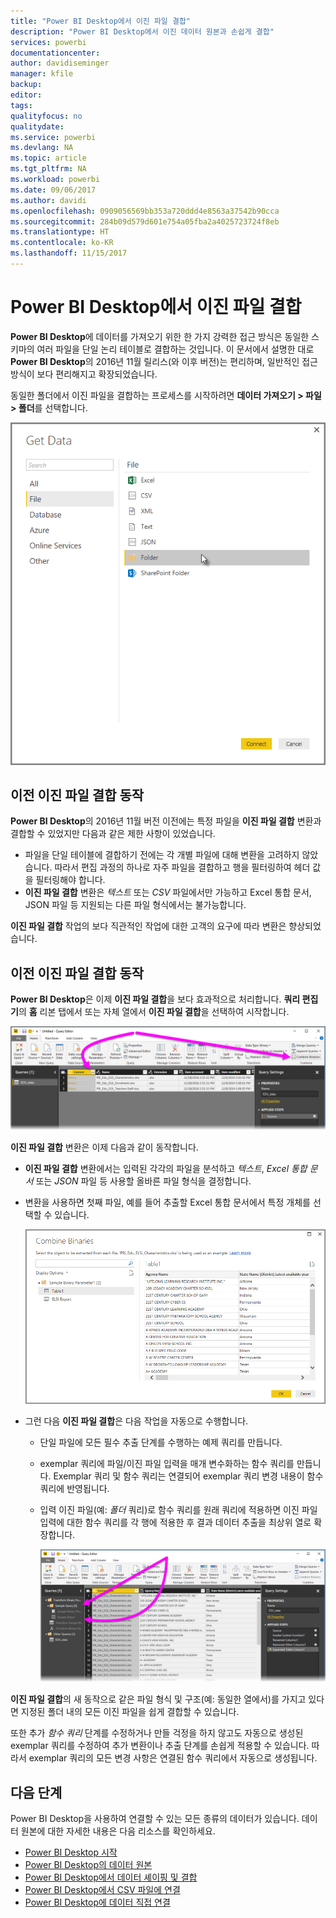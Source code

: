 ```yaml
---
title: "Power BI Desktop에서 이진 파일 결합"
description: "Power BI Desktop에서 이진 데이터 원본과 손쉽게 결합"
services: powerbi
documentationcenter: 
author: davidiseminger
manager: kfile
backup: 
editor: 
tags: 
qualityfocus: no
qualitydate: 
ms.service: powerbi
ms.devlang: NA
ms.topic: article
ms.tgt_pltfrm: NA
ms.workload: powerbi
ms.date: 09/06/2017
ms.author: davidi
ms.openlocfilehash: 0909056569bb353a720ddd4e8563a37542b90cca
ms.sourcegitcommit: 284b09d579d601e754a05fba2a4025723724f8eb
ms.translationtype: HT
ms.contentlocale: ko-KR
ms.lasthandoff: 11/15/2017
---
```

# <a name="combine-binaries-in-power-bi-desktop"></a>Power BI Desktop에서 이진 파일 결합
**Power BI Desktop**에 데이터를 가져오기 위한 한 가지 강력한 접근 방식은 동일한 스키마의 여러 파일을 단일 논리 테이블로 결합하는 것입니다. 이 문서에서 설명한 대로 **Power BI Desktop**의 2016년 11월 릴리스(와 이후 버전)는 편리하며, 일반적인 접근 방식이 보다 편리해지고 확장되었습니다.

동일한 폴더에서 이진 파일을 결합하는 프로세스를 시작하려면 **데이터 가져오기 > 파일 > 폴더**를 선택합니다.

![](media/desktop-combine-binaries/combine-binaries_1.png)

## <a name="previous-combine-binaries-behavior"></a>이전 이진 파일 결합 동작
**Power BI Desktop**의 2016년 11월 버전 이전에는 특정 파일을 **이진 파일 결합** 변환과 결합할 수 있었지만 다음과 같은 제한 사항이 있었습니다.

* 파일을 단일 테이블에 결합하기 전에는 각 개별 파일에 대해 변환을 고려하지 않았습니다. 따라서 편집 과정의 하나로 자주 파일을 결합하고 행을 필터링하여 헤더 값을 필터링해야 합니다.
* **이진 파일 결합** 변환은 *텍스트* 또는 *CSV* 파일에서만 가능하고 Excel 통합 문서, JSON 파일 등 지원되는 다른 파일 형식에서는 불가능합니다.

**이진 파일 결합** 작업의 보다 직관적인 작업에 대한 고객의 요구에 따라 변환은 향상되었습니다.

## <a name="current-combine-binaries-behavior"></a>이전 이진 파일 결합 동작
**Power BI Desktop**은 이제 **이진 파일 결합**을 보다 효과적으로 처리합니다. **쿼리 편집기**의 **홈** 리본 탭에서 또는 자체 열에서 **이진 파일 결합**을 선택하여 시작합니다.

![](media/desktop-combine-binaries/combine-binaries_2a.png)

**이진 파일 결합** 변환은 이제 다음과 같이 동작합니다.

* **이진 파일 결합** 변환에서는 입력된 각각의 파일을 분석하고 *텍스트*, *Excel 통합 문서* 또는 *JSON* 파일 등 사용할 올바른 파일 형식을 결정합니다.
* 변환을 사용하면 첫째 파일, 예를 들어 추출할 Excel 통합 문서에서 특정 개체를 선택할 수 있습니다.
  
  ![](media/desktop-combine-binaries/combine-binaries_3.png)
* 그런 다음 **이진 파일 결합**은 다음 작업을 자동으로 수행합니다.
  
  * 단일 파일에 모든 필수 추출 단계를 수행하는 예제 쿼리를 만듭니다.
  * exemplar 쿼리에 파일/이진 파일 입력을 매개 변수화하는 함수 쿼리를 만듭니다. Exemplar 쿼리 및 함수 쿼리는 연결되어 exemplar 쿼리 변경 내용이 함수 쿼리에 반영됩니다.
  * 입력 이진 파일(예: *폴더* 쿼리)로 함수 쿼리를 원래 쿼리에 적용하면 이진 파일 입력에 대한 함수 쿼리를 각 행에 적용한 후 결과 데이터 추출을 최상위 열로 확장합니다.
    
    ![](media/desktop-combine-binaries/combine-binaries_4.png)

**이진 파일 결합**의 새 동작으로 같은 파일 형식 및 구조(예: 동일한 열에서)를 가지고 있다면 지정된 폴더 내의 모든 이진 파일을 쉽게 결합할 수 있습니다.

또한 추가 *함수 쿼리* 단계를 수정하거나 만들 걱정을 하지 않고도 자동으로 생성된exemplar 쿼리를 수정하여 추가 변환이나 추출 단계를 손쉽게 적용할 수 있습니다. 따라서 exemplar 쿼리의 모든 변경 사항은 연결된 함수 쿼리에서 자동으로 생성됩니다.

## <a name="next-steps"></a>다음 단계
Power BI Desktop을 사용하여 연결할 수 있는 모든 종류의 데이터가 있습니다. 데이터 원본에 대한 자세한 내용은 다음 리소스를 확인하세요.

* [Power BI Desktop 시작](desktop-getting-started.md)
* [Power BI Desktop의 데이터 원본](desktop-data-sources.md)
* [Power BI Desktop에서 데이터 셰이핑 및 결합](desktop-shape-and-combine-data.md)
* [Power BI Desktop에서 CSV 파일에 연결](desktop-connect-csv.md)   
* [Power BI Desktop에 데이터 직접 연결](desktop-enter-data-directly-into-desktop.md)   

